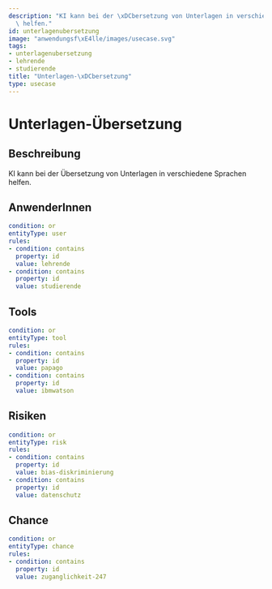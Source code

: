 ```yaml
---
description: "KI kann bei der \xDCbersetzung von Unterlagen in verschiedene Sprachen\
  \ helfen."
id: unterlagenubersetzung
image: "anwendungsf\xE4lle/images/usecase.svg"
tags:
- unterlagenubersetzung
- lehrende
- studierende
title: "Unterlagen-\xDCbersetzung"
type: usecase
---
```



# Unterlagen-Übersetzung

## Beschreibung

KI kann bei der Übersetzung von Unterlagen in verschiedene Sprachen helfen.

## AnwenderInnen

```yaml
condition: or
entityType: user
rules:
- condition: contains
  property: id
  value: lehrende
- condition: contains
  property: id
  value: studierende
```



## Tools

```yaml
condition: or
entityType: tool
rules:
- condition: contains
  property: id
  value: papago
- condition: contains
  property: id
  value: ibmwatson
```



## Risiken

```yaml
condition: or
entityType: risk
rules:
- condition: contains
  property: id
  value: bias-diskriminierung
- condition: contains
  property: id
  value: datenschutz
```



## Chance

```yaml
condition: or
entityType: chance
rules:
- condition: contains
  property: id
  value: zuganglichkeit-247
```

